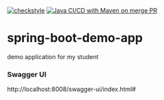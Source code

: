 [![checkstyle](https://github.com/MikhailEpatko/spring-boot-demo-app/actions/workflows/checkstyle.yml/badge.svg)](https://github.com/MikhailEpatko/spring-boot-demo-app/actions/workflows/checkstyle.yml)
[![Java CI/CD with Maven on merge PR](https://github.com/MikhailEpatko/spring-boot-demo-app/actions/workflows/maven-merge-pr.yml/badge.svg)](https://github.com/MikhailEpatko/spring-boot-demo-app/actions/workflows/maven-merge-pr.yml)



# spring-boot-demo-app
demo application for my student


### Swagger UI

http://localhost:8008/swagger-ui/index.html#